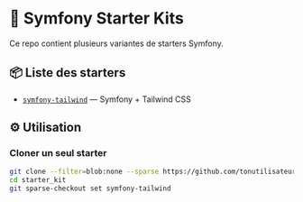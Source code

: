 # 🎯 Symfony Starter Kits

Ce repo contient plusieurs variantes de starters Symfony.

## 📦 Liste des starters

- [`symfony-tailwind`](./symfony-tailwind/) — Symfony + Tailwind CSS


## ⚙️ Utilisation

### Cloner un seul starter

```bash
git clone --filter=blob:none --sparse https://github.com/tonutilisateur/starter_kit.git
cd starter_kit
git sparse-checkout set symfony-tailwind